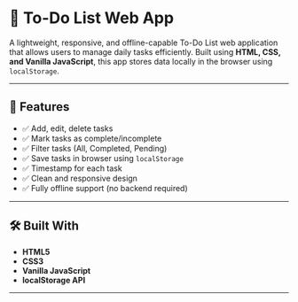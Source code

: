 # 📝 To-Do List Web App

A lightweight, responsive, and offline-capable To-Do List web application that allows users to manage daily tasks efficiently. Built using **HTML, CSS, and Vanilla JavaScript**, this app stores data locally in the browser using `localStorage`.

---

## 📌 Features

- ✅ Add, edit, delete tasks
- ✅ Mark tasks as complete/incomplete
- ✅ Filter tasks (All, Completed, Pending)
- ✅ Save tasks in browser using `localStorage`
- ✅ Timestamp for each task
- ✅ Clean and responsive design
- ✅ Fully offline support (no backend required)

---

## 🛠️ Built With

- **HTML5**
- **CSS3**
- **Vanilla JavaScript**
- **localStorage API**

---
